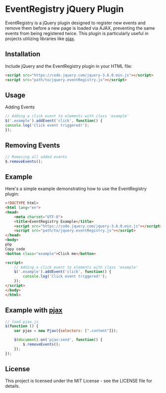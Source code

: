 # EventRegistry jQuery Plugin

EventRegistry is a jQuery plugin designed to register new events and remove them before a new page is loaded via AJAX, preventing the same events from being registered twice. This plugin is particularly useful in projects utilizing libraries like [pjax](https://github.com/MoOx/pjax).

## Installation

Include jQuery and the EventRegistry plugin in your HTML file:

```html
<script src="https://code.jquery.com/jquery-3.6.0.min.js"></script>
<script src="path/to/jquery.eventRegistry.js"></script>
```

## Usage

Adding Events

```javascript
// Adding a click event to elements with class 'example'
$('.example').addEvent('click', function() {
console.log('Click event triggered!');
});
```

## Removing Events

```javascript
// Removing all added events
$.removeEvents();
```

## Example

Here's a simple example demonstrating how to use the EventRegistry plugin:

```html
<!DOCTYPE html>
<html lang="en">
<head>
    <meta charset="UTF-8">
    <title>EventRegistry Example</title>
    <script src="https://code.jquery.com/jquery-3.6.0.min.js"></script>
    <script src="path/to/jquery.eventRegistry.js"></script>
</head>
<body>
php
Copy code
<button class="example">Click me</button>

<script>
    // Adding a click event to elements with class 'example'
    $('.example').addEvent('click', function() {
        console.log('Click event triggered!');
    });
</script>
</body>
</html>
```



## Example with [pjax](https://github.com/MoOx/pjax)


```javascript
// load pjax.js
$(function () {
    var pjax = new Pjax({selectors: [".content"]});

    $(document).on('pjax:send', function() {
        $.removeEvents();
    });
});
```

## License

This project is licensed under the MIT License - see the LICENSE file for details.